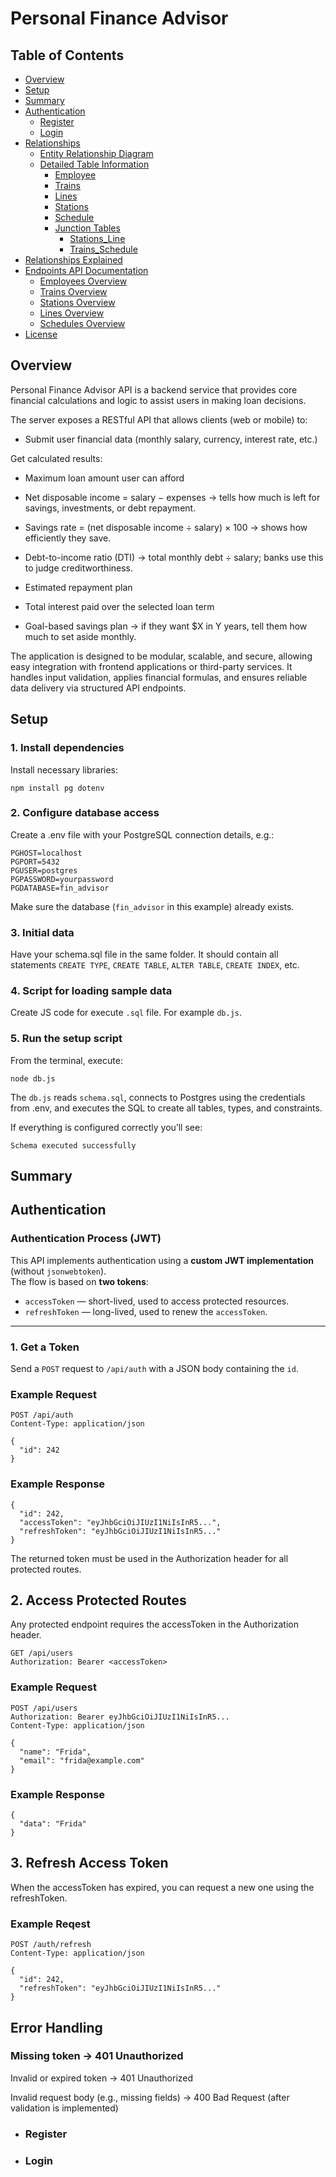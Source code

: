 # Personal Finance Advisor

## Table of Contents

- [Overview](#overview)
- [Setup](#setup)
- [Summary](#summary)
- [Authentication](#authentication)
  - [Register](#register)
  - [Login](#login)
- [Relationships](#relationships)
  - [Entity Relationship Diagram](#entity-relationship-diagram)
  - [Detailed Table Information](#detailed-table-information)
    - [Employee](#employee)
    - [Trains](#trains)
    - [Lines](#lines)
    - [Stations](#stations)
    - [Schedule](#schedule)
    - [Junction Tables](#junction-tables)
      - [Stations_Line](#stations_line)
      - [Trains_Schedule](#trains_schedule)
- [Relationships Explained](#relationships-explained)
- [Endpoints API Documentation](#endpoints-api-documentation)
  - [Employees Overview](#employees-overview-apiemployees)
  - [Trains Overview](#trains-overview-apitrains)
  - [Stations Overview](#stations-overview-apistations)
  - [Lines Overview](#lines-overview-apilines)
  - [Schedules Overview](#schedules-overview-apischedules)
- [License](#license)

## Overview

Personal Finance Advisor API is a backend service that provides core financial calculations and logic to assist users in making loan decisions.

The server exposes a RESTful API that allows clients (web or mobile) to:

- Submit user financial data (monthly salary, currency, interest rate, etc.)

Get calculated results:

- Maximum loan amount user can afford

- Net disposable income = salary − expenses
  → tells how much is left for savings, investments, or debt repayment.

- Savings rate = (net disposable income ÷ salary) × 100
  → shows how efficiently they save.

- Debt-to-income ratio (DTI)
  → total monthly debt ÷ salary; banks use this to judge creditworthiness.

- Estimated repayment plan

- Total interest paid over the selected loan term

- Goal-based savings plan
  → if they want $X in Y years, tell them how much to set aside monthly.

The application is designed to be modular, scalable, and secure, allowing easy integration with frontend applications or third-party services. It handles input validation, applies financial formulas, and ensures reliable data delivery via structured API endpoints.

## Setup

### 1. Install dependencies

Install necessary libraries:

```
npm install pg dotenv
```

### 2. Configure database access

Create a .env file with your PostgreSQL connection details, e.g.:

```
PGHOST=localhost
PGPORT=5432
PGUSER=postgres
PGPASSWORD=yourpassword
PGDATABASE=fin_advisor
```

Make sure the database (`fin_advisor` in this example) already exists.

### 3. Initial data

Have your schema.sql file in the same folder. It should contain all statements `CREATE TYPE`, `CREATE TABLE`, `ALTER TABLE`, `CREATE INDEX`, etc.

### 4. Script for loading sample data

Create JS code for execute `.sql` file. For example `db.js`.

### 5. Run the setup script

From the terminal, execute:

```
node db.js
```

The `db.js` reads `schema.sql`, connects to Postgres using the credentials from .env, and executes the SQL to create all tables, types, and constraints.

If everything is configured correctly you’ll see:

```
Schema executed successfully
```

## Summary

## Authentication

### Authentication Process (JWT)

This API implements authentication using a **custom JWT implementation** (without `jsonwebtoken`).  
The flow is based on **two tokens**:

- `accessToken` — short-lived, used to access protected resources.
- `refreshToken` — long-lived, used to renew the `accessToken`.

---

### 1. Get a Token

Send a `POST` request to `/api/auth` with a JSON body containing the `id`.

### Example Request

```http
POST /api/auth
Content-Type: application/json

{
  "id": 242
}
```

### Example Response

```
{
  "id": 242,
  "accessToken": "eyJhbGciOiJIUzI1NiIsInR5...",
  "refreshToken": "eyJhbGciOiJIUzI1NiIsInR5..."
}
```

The returned token must be used in the Authorization header for all protected routes.

## 2. Access Protected Routes

Any protected endpoint requires the accessToken in the Authorization header.

```
GET /api/users
Authorization: Bearer <accessToken>
```

### Example Request

```
POST /api/users
Authorization: Bearer eyJhbGciOiJIUzI1NiIsInR5...
Content-Type: application/json

{
  "name": "Frida",
  "email": "frida@example.com"
}
```

### Example Response

```
{
  "data": "Frida"
}
```

## 3. Refresh Access Token

When the accessToken has expired, you can request a new one using the refreshToken.

### Example Reqest

```
POST /auth/refresh
Content-Type: application/json

{
  "id": 242,
  "refreshToken": "eyJhbGciOiJIUzI1NiIsInR5..."
}
```

## Error Handling

### Missing token → 401 Unauthorized

Invalid or expired token → 401 Unauthorized

Invalid request body (e.g., missing fields) → 400 Bad Request (after validation is implemented)

- ### Register

- ### Login
